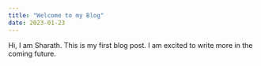 ```yaml
---
title: "Welcome to my Blog"
date: 2023-01-23
---
```

Hi,
I am Sharath.
This is my first blog post. I am excited to write more in the coming future.
